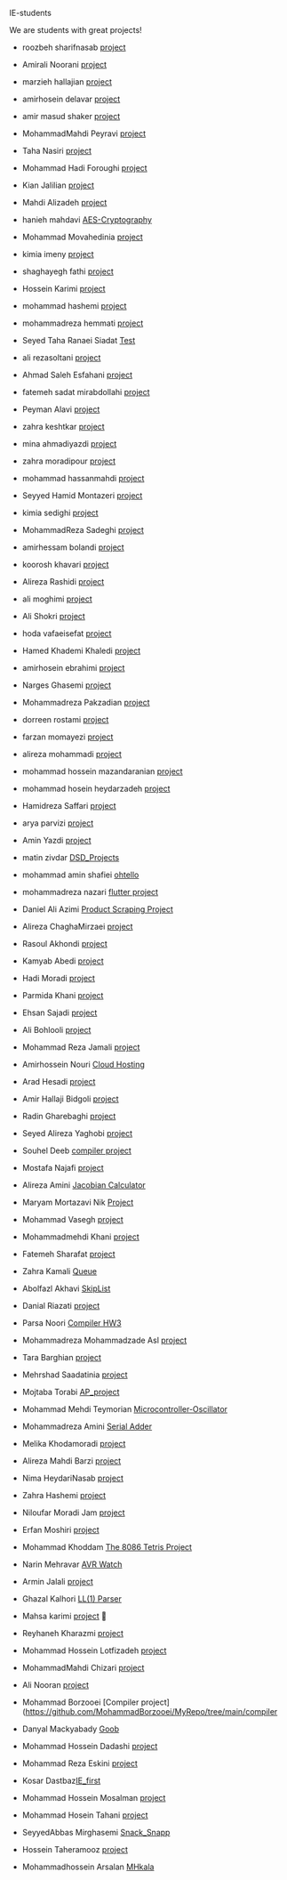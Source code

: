 IE-students

We are students with great projects!

- roozbeh sharifnasab [project](https://github.com/rsharifnasab/os_project)

- Amirali Noorani [project](https://github.com/holyamirali/Q2_IE_HW1)

- marzieh hallajian [project](https://github.com/MarziehHH/hw1Internet.git)

- amirhosein delavar [project](https://github.com/AmirhoseinDelavar/Python-CheatSheet)

- amir masud shaker [project](https://github.com/amshaker/Hello-World)

- MohammadMahdi Peyravi [project](https://github.com/mmpeyravi/mmpeyravi.git)

- Taha Nasiri [project](https://github.com/tahanasiri/IE_Repository)

- Mohammad Hadi Foroughi [project](https://github.com/hadiforoughi/AnonymousChat)

- Kian Jalilian [project](https://github.com/kianjalilian/git-homework)

- Mahdi Alizadeh [project](https://github.com/MahdiAlizadeh1/IE-HW1)

- hanieh mahdavi [AES-Cryptography](https://github.com/haniehm26/AES-Cryptography)

- Mohammad Movahedinia [project](https://github.com/Immohammad/Ie-homework.git)

- kimia imeny [project](https://github.com/Kimiaimeni/hello-world.git)

- shaghayegh fathi [project](https://github.com/ShaghayeghFathi/Git-HW.git)

- Hossein Karimi [project](https://github.com/H-Karimi/UniversityManagementBackend)

- mohammad hashemi [project](https://github.com/M-Hsh/Parkinson)

- mohammadreza hemmati [project](https://github.com/MoHemmati/netProject)

- Seyed Taha Ranaei Siadat [Test](https://github.com/strs2000/Test)

- ali rezasoltani [project](https://github.com/AliRezasoltani1/Internet-engineering-HW1)

- Ahmad Saleh Esfahani [project](https://github.com/AhmadSalehEsfahani/git-learning)

- fatemeh sadat mirabdollahi [project](https://github.com/fatemehMirabdollahi/to-do)

- Peyman Alavi [project](https://github.com/peyman-alv/internet-engineering)

- zahra keshtkar [project](https://github.com/zkeshtkar/url.git)

- mina ahmadiyazdi [project](https://github.com/mina2430/urlShortener)

- zahra moradipour [project](https://github.com/zmp78/homework)

- mohammad hassanmahdi [project](https://github.com/mohammadhm99/simple-weather-app.git)

- Seyyed Hamid Montazeri [project](https://github.com/hamidhandid/software_test_final_project)

- kimia sedighi [project](https://github.com/kimiasedighi/IE-git-hw)

- MohammadReza Sadeghi [project](https://github.com/MRSadeghi78/Quoridor)

- amirhessam bolandi [project](https://github.com/ahessamb/OS_Project_Hospital)

- koorosh khavari [project](https://github.com/NukaColaQuantum666/IEHomeworks)

- Alireza Rashidi [project](https://github.com/Alirezaprogramerrd99/OnlineShoping-backend.git)

- ali moghimi [project](https://github.com/AliMoghimii/AES128-Encryptor-Decryptor-KeyGenerator.git)

- Ali Shokri [project](https://github.com/alishokri1661s/LL1-Parser)

- hoda vafaeisefat [project](https://github.com/hodaVS/netHw)

- Hamed Khademi Khaledi [project](https://github.com/hamedkhaledi/Compiler-Project)

- amirhosein ebrahimi [project](https://github.com/EbrahimiAmirHosein/Internet_Eng-HW1)

- Narges Ghasemi [project](https://github.com/NNargesNN/News-Classification)

- Mohammadreza Pakzadian [project](https://github.com/mrp-78/Text-Editore)

- dorreen rostami [project](https://github.com/DorreenRostami/SBU_elasticSearch)

- farzan momayezi [project](https://github.com/Farzan-lab/git_hw_p2.git)

- alireza mohammadi [project](https://github.com/AliirezaMohammadii/AliirezaMohammadii/)

- mohammad hossein mazandaranian [project](https://github.com/modos/ie-github-homework)

- mohammad hosein heydarzadeh [project](https://github.com/heidarzade-mh/IE-home-work-1)

- Hamidreza Saffari [project](https://github.com/hamidds/Astar-Search)

- arya parvizi [project](https://github.com/ph504/ai-computer-assignment1-eight-puzzle)

- Amin Yazdi [project](https://github.com/mayazdi/Simple-Python-Network-Simulator)

- matin zivdar [DSD_Projects](https://github.com/zivdar001matin/DSD_Projects)

- mohammad amin shafiei [ohtello](https://github.com/Mamin78/Othello)

- mohammadreza nazari [flutter project](https://github.com/mohammadreza0852/shop_app)

- Daniel Ali Azimi [Product Scraping Project](https://github.com/Danny1379/Product_info_scraping)

- Alireza ChaghaMirzaei [project](https://github.com/achm25/IE-hw1)

- Rasoul Akhondi [project](https://github.com/Rasoul-Akhondi/git1_Q2)

- Kamyab Abedi [project](https://github.com/KamyabAbedi/BreastCancerCoimbra)

- Hadi Moradi [project](https://github.com/hadimp2000/IE-git-homework)

- Parmida Khani [project](https://github.com/parmida-khani/net-hw)

- Ehsan Sajadi [project](https://github.com/ehsansajadi/Quoridor)

- Ali Bohlooli [project](https://github.com/alibli/behzad-shop)

- Mohammad Reza Jamali [project](https://github.com/mrezaj79/git-hw)

- Amirhossein Nouri [Cloud Hosting](https://github.com/amirhosseinNouri/cloud-hosting-front)

- Arad Hesadi [project](https://github.com/aradhessadi/IEProj-Contacts)

- Amir Hallaji Bidgoli [project](https://github.com/amirhallaji/OS-Project)

- Radin Gharebaghi [project](https://github.com/radinghr/UniTest)

- Seyed Alireza Yaghobi [project](https://github.com/armiinygh/Othello_game)

- Souhel Deeb [compiler project](https://github.com/souheldeeb123/IEcourse)

- Mostafa Najafi [project](https://github.com/cursedclock/data-structures)

- Alireza Amini [Jacobian Calculator](https://github.com/alirezaamn/jacobian-calculator)

- Maryam Mortazavi Nik [Project](https://github.com/MaryamNikk/IE-HW2.git)

- Mohammad Vasegh [project](https://github.com/mesmol/Internet-Engineering-Homework)

- Mohammadmehdi Khani [project](https://github.com/MohammadmehdiKhani/prof-in-github)

- Fatemeh Sharafat [project](https://github.com/fatemehSharafat/Internet-Engineering.github-io.git)

- Zahra Kamali [Queue](https://github.com/zahra-kamali/git-hw)

- Abolfazl Akhavi [SkipList](https://github.com/Abolfazlak/git)

- Danial Riazati [project](https://github.com/danial-riazati/git_hw)

- Parsa Noori [Compiler HW3](https://github.com/parsanoori/CompilerHW3)

- Mohammadreza Mohammadzade Asl [project](https://github.com/Mohammadreza-mz/ShatranjClient)

- Tara Barghian [project](https://github.com/taraBarghian/AI-Driven-Othello)

- Mehrshad Saadatinia [project](https://github.com/mehrshad-sdtn/IE_git_hw)

- Mojtaba Torabi [AP_project](https://github.com/MojtabaTorabiii/MoToDo)

- Mohammad Mehdi Teymorian [Microcontroller-Oscillator](https://github.com/mehditeymorian/Microcontroller-Oscillator)

- Mohammadreza Amini [Serial Adder](https://github.com/mrezaamini/Serial-Adder)

- Melika Khodamoradi  [project](https://github.com/melikakhodamoradi1/Hello-World.git)

- Alireza Mahdi Barzi [project](https://github.com/ambrz77/ie-git-hw)

- Nima HeydariNasab [project](https://github.com/nimah79/tidb-enhanced)

- Zahra Hashemi [project](https://github.com/zahra-zibzee/Audacity-app)

- Niloufar Moradi Jam [project](https://github.com/niloufarmj/flutter-prectice)

- Erfan Moshiri [project](https://github.com/erfanmoshiri/UrlShortenerService)

- Mohammad Khoddam [The 8086 Tetris Project](https://github.com/mkh2097/Tetris-Assembly-8086)

- Narin Mehravar [AVR Watch](https://github.com/NarinM/Internet-Engineering-Exercise)

- Armin Jalali [project](https://github.com/arminjm/git-hw)

- Ghazal Kalhori [LL(1) Parser](https://github.com/GKalhori/LL1_Parser/)

- Mahsa karimi [project](https://github.com/mhkarimi78/baseProject.git)
🙂
- Reyhaneh Kharazmi [project](https://github.com/Reyhannaaa/MyRepo)

- Mohammad Hossein Lotfizadeh [project](https://github.com/smhlotfi/displan)

- MohammadMahdi Chizari [project](https://github.com/MMChizari/NetCourseRepository)

- Ali Nooran [project](https://github.com/alinooran/GitExercise.git)

- Mohammad Borzooei [Compiler project](https://github.com/MohammadBorzooei/MyRepo/tree/main/compiler
 
- Danyal Mackyabady [Goob](https://github.com/DanialDMQ/Goob)

- Mohammad Hossein Dadashi [project](https://github.com/MohammadHoseinDadashi/covid-monitor)

- Mohammad Reza Eskini [project](https://github.com/mreskini/IE-GIT-HW.git)

- Kosar Dastbaz[IE_first](https://github.com/KosarDst/IE_first.git)

- Mohammad Hossein Mosalman [project](https://github.com/mosalman1379/IE_GIT)

- Mohammad Hosein Tahani [project](https://github.com/miganmht/azRiz)

- SeyyedAbbas Mirghasemi [Snack_Snapp](https://github.com/samirghasemi/Snack_Snapp)

- Hossein Taheramooz [project](https://github.com/hosseintrz/IE-test)

- Mohammadhossein Arsalan [MHkala](https://github.com/ARSERLIN/MHkala.git)
